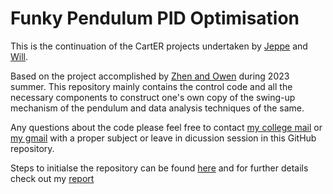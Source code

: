 # Funky Pendulum PID Optimisation

This is the continuation of the CartER projects undertaken by [Jeppe](https://github.com/JeppeKlitgaard/CartER/) and [Will](https://github.com/will-hd/CartER).

Based on the project accomplished by [Zhen and Owen](https://github.com/Zzzzhen1/Funky_Pendulum) during 2023 summer. This repository mainly contains the control code and all the necessary components to construct one's own copy of the swing-up mechanism of the pendulum and data analysis techniques of the same.

 Any questions about the code please feel free to contact [my college mail](mailto:ananyapriyaroop@iitb.ac.in) or [my gmail](mailto:ananyapriyaroop@gmail.com) with a proper subject or leave in dicussion session in this GitHub repository.

Steps to initialse the repository can be found [here](https://github.com/Zzzzhen1/Funky_Pendulum) and for further details check out my [report](https://anosapien.github.io/CartER/)